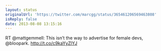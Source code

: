 ```yaml
---
layout: status
originalUrl: 'https://twitter.com/marcgg/status/365461206569463808'
isReply: false
date: 2013-08-08 13:15:16
---
```


RT @mattgemmell: This isn’t the way to advertise for female devs, @bloopark. http://t.co/c9kaYyZlYJ
